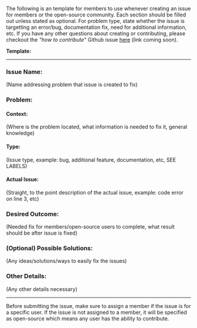 The following is an template for members to use whenever creating an issue for members or the open-source community. Each section should be filled out unless stated as optional. For problem type, state whether the issue is targetting an error/bug, documentation fix, need for additional information, etc. If you have any other questions about creating or contributing, please checkout the *"how to contribute"* Github issue [here](https://github.com/bitprj "here") (link coming soon).

**Template:**

---


### Issue Name:

(Name addressing problem that issue is created to fix)

### Problem:

#### Context:

(Where is the problem located, what information is needed to fix it, general knowledge)

#### Type:

(Issue type, example: bug, additional feature, documentation, etc, SEE LABELS)

#### Actual Issue:

(Straight, to the point description of the actual issue, example: code error on line 3, etc)

### Desired Outcome:

(Needed fix for members/open-source users to complete, what result should be after issue is fixed)

### (Optional) Possible Solutions:

(Any ideas/solutions/ways to easily fix the issues)

### Other Details:

(Any other details necessary)

---
Before submitting the issue, make sure to assign a member if the issue is for a specific user. If the issue is not assigned to a member, it will be specified as open-source which means any user has the ability to contribute.

